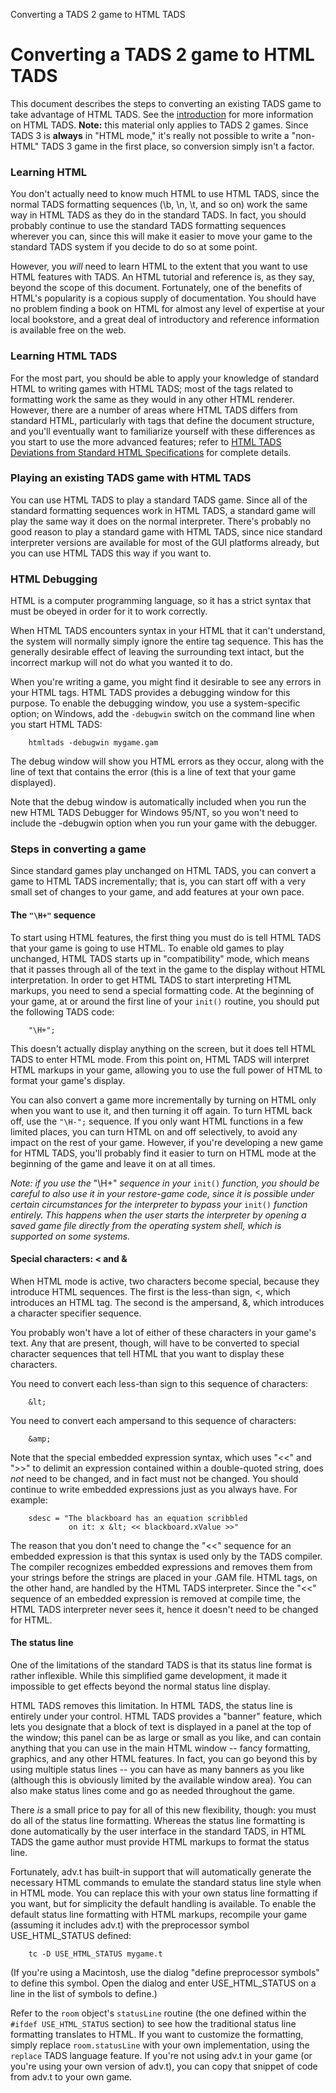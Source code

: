 Converting a TADS 2 game to HTML TADS

# Converting a TADS 2 game to HTML TADS

This document describes the steps to converting an existing TADS game to
take advantage of HTML TADS. See the [introduction](intro.htm) for more
information on HTML TADS. **Note:** this material only applies to TADS 2
games. Since TADS 3 is **always** in "HTML mode," it's really not
possible to write a "non-HTML" TADS 3 game in the first place, so
conversion simply isn't a factor.

### Learning HTML

You don't actually need to know much HTML to use HTML TADS, since the
normal TADS formatting sequences (\b, \n, \t, and so on) work the same
way in HTML TADS as they do in the standard TADS. In fact, you should
probably continue to use the standard TADS formatting sequences wherever
you can, since this will make it easier to move your game to the
standard TADS system if you decide to do so at some point.

However, you *will* need to learn HTML to the extent that you want to
use HTML features with TADS. An HTML tutorial and reference is, as they
say, beyond the scope of this document. Fortunately, one of the benefits
of HTML's popularity is a copious supply of documentation. You should
have no problem finding a book on HTML for almost any level of expertise
at your local bookstore, and a great deal of introductory and reference
information is available free on the web.

### Learning HTML TADS

For the most part, you should be able to apply your knowledge of
standard HTML to writing games with HTML TADS; most of the tags related
to formatting work the same as they would in any other HTML renderer.
However, there are a number of areas where HTML TADS differs from
standard HTML, particularly with tags that define the document
structure, and you'll eventually want to familiarize yourself with these
differences as you start to use the more advanced features; refer to
[HTML TADS Deviations from Standard HTML Specifications](deviate.htm)
for complete details.

### Playing an existing TADS game with HTML TADS

You can use HTML TADS to play a standard TADS game. Since all of the
standard formatting sequences work in HTML TADS, a standard game will
play the same way it does on the normal interpreter. There's probably no
good reason to play a standard game with HTML TADS, since nice standard
interpreter versions are available for most of the GUI platforms
already, but you can use HTML TADS this way if you want to.

### HTML Debugging

HTML is a computer programming language, so it has a strict syntax that
must be obeyed in order for it to work correctly.

When HTML TADS encounters syntax in your HTML that it can't understand,
the system will normally simply ignore the entire tag sequence. This has
the generally desirable effect of leaving the surrounding text intact,
but the incorrect markup will not do what you wanted it to do.

When you're writing a game, you might find it desirable to see any
errors in your HTML tags. HTML TADS provides a debugging window for this
purpose. To enable the debugging window, you use a system-specific
option; on Windows, add the `-debugwin` switch on the command line when
you start HTML TADS:

        htmltads -debugwin mygame.gam

The debug window will show you HTML errors as they occur, along with the
line of text that contains the error (this is a line of text that your
game displayed).

Note that the debug window is automatically included when you run the
new HTML TADS Debugger for Windows 95/NT, so you won't need to include
the -debugwin option when you run your game with the debugger.

### Steps in converting a game

Since standard games play unchanged on HTML TADS, you can convert a game
to HTML TADS incrementally; that is, you can start off with a very small
set of changes to your game, and add features at your own pace.

#### The `"\H+"` sequence

To start using HTML features, the first thing you must do is tell HTML
TADS that your game is going to use HTML. To enable old games to play
unchanged, HTML TADS starts up in "compatibility" mode, which means that
it passes through all of the text in the game to the display without
HTML interpretation. In order to get HTML TADS to start interpreting
HTML markups, you need to send a special formatting code. At the
beginning of your game, at or around the first line of your `init()`
routine, you should put the following TADS code:

        "\H+";

This doesn't actually display anything on the screen, but it does tell
HTML TADS to enter HTML mode. From this point on, HTML TADS will
interpret HTML markups in your game, allowing you to use the full power
of HTML to format your game's display.

You can also convert a game more incrementally by turning on HTML only
when you want to use it, and then turning it off again. To turn HTML
back off, use the `"\H-";` sequence. If you only want HTML functions in
a few limited places, you can turn HTML on and off selectively, to avoid
any impact on the rest of your game. However, if you're developing a new
game for HTML TADS, you'll probably find it easier to turn on HTML mode
at the beginning of the game and leave it on at all times.

*Note: if you use the* "\H+" *sequence in your* `init()` *function, you
should be careful to also use it in your restore-game code, since it is
possible under certain circumstances for the interpreter to bypass your*
`init()` *function entirely. This happens when the user starts the
interpreter by opening a saved game file directly from the operating
system shell, which is supported on some systems.*

#### Special characters: \< and &

When HTML mode is active, two characters become special, because they
introduce HTML sequences. The first is the less-than sign, \<, which
introduces an HTML tag. The second is the ampersand, &, which introduces
a character specifier sequence.

You probably won't have a lot of either of these characters in your
game's text. Any that are present, though, will have to be converted to
special character sequences that tell HTML that you want to display
these characters.

You need to convert each less-than sign to this sequence of characters:

        &lt;

You need to convert each ampersand to this sequence of characters:

        &amp;

Note that the special embedded expression syntax, which uses "\<\<" and
"\>\>" to delimit an expression contained within a double-quoted string,
does *not* need to be changed, and in fact must not be changed. You
should continue to write embedded expressions just as you always have.
For example:

        sdesc = "The blackboard has an equation scribbled
                 on it: x &lt; << blackboard.xValue >>"

The reason that you don't need to change the "\<\<" sequence for an
embedded expression is that this syntax is used only by the TADS
compiler. The compiler recognizes embedded expressions and removes them
from your strings before the strings are placed in your .GAM file. HTML
tags, on the other hand, are handled by the HTML TADS interpreter. Since
the "\<\<" sequence of an embedded expression is removed at compile
time, the HTML TADS interpreter never sees it, hence it doesn't need to
be changed for HTML.

#### The status line

One of the limitations of the standard TADS is that its status line
format is rather inflexible. While this simplified game development, it
made it impossible to get effects beyond the normal status line display.

HTML TADS removes this limitation. In HTML TADS, the status line is
entirely under your control. HTML TADS provides a "banner" feature,
which lets you designate that a block of text is displayed in a panel at
the top of the window; this panel can be as large or small as you like,
and can contain anything that you can use in the main HTML window --
fancy formatting, graphics, and any other HTML features. In fact, you
can go beyond this by using multiple status lines -- you can have as
many banners as you like (although this is obviously limited by the
available window area). You can also make status lines come and go as
needed throughout the game.

There *is* a small price to pay for all of this new flexibility, though:
you must do all of the status line formatting. Whereas the status line
formatting is done automatically by the user interface in the standard
TADS, in HTML TADS the game author must provide HTML markups to format
the status line.

Fortunately, adv.t has built-in support that will automatically generate
the necessary HTML commands to emulate the standard status line style
when in HTML mode. You can replace this with your own status line
formatting if you want, but for simplicity the default handling is
available. To enable the default status line formatting with HTML
markups, recompile your game (assuming it includes adv.t) with the
preprocessor symbol USE_HTML_STATUS defined:

        tc -D USE_HTML_STATUS mygame.t

(If you're using a Macintosh, use the dialog "define preprocessor
symbols" to define this symbol. Open the dialog and enter
USE_HTML_STATUS on a line in the list of symbols to define.)

Refer to the `room` object's `statusLine` routine (the one defined
within the `#ifdef USE_HTML_STATUS` section) to see how the traditional
status line formatting translates to HTML. If you want to customize the
formatting, simply replace `room.statusLine` with your own
implementation, using the `replace` TADS language feature. If you're not
using adv.t in your game (or you're using your own version of adv.t),
you can copy that snippet of code from adv.t to your own game.
